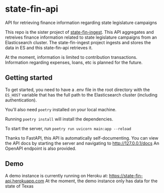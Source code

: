 # state-fin-api
API for retrieving finance information regarding state legislature campaigns

This repo is the sister project of [state-fin-ingest](https://github.com/poffdeluxe/state-fin-ingest). This API aggregates and retreives finance information related to state legislature campaigns from an Elasticsearch cluster. The state-fin-ingest project ingests and stores the data in ES and this state-fin-api retrieves it.

At the moment, information is limited to contribution transactions. Information regarding expenses, loans, etc is planned for the future.

## Getting started
To get started, you need to have a .env file in the root directory with the `ES_HOST` variable that has the full path to the Elasticsearch cluster (including authentication).

You'll also need `poetry` installed on your local machine.

Running `poetry install` will install the dependencies.

To start the server, run `poetry run uvicorn main:app --reload`

Thanks to FastAPI, this API is automatically self-documenting. You can view the API docs by starting the server and navigating to http://127.0.0.1/docs
An OpenAPI endpoint is also provided.

## Demo
A demo instance is currently running on Heroku at: https://state-fin-api.herokuapp.com
At the moment, the demo instance only has data for the state of Texas